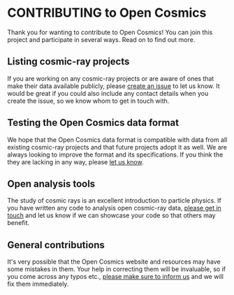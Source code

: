 # CONTRIBUTING to Open Cosmics

Thank you for wanting to contribute to Open Cosmics! You can join this project and participate in several ways. Read on to find out more.

## Listing cosmic-ray projects

If you are working on any cosmic-ray projects or are aware of ones that make their data available publicly, please [create an issue](https://github.com/OpenCosmics/opencosmics.github.io/issues/) to let us know. It would be great if you could also include any contact details when you create the issue, so we know whom to get in touch with.

## Testing the Open Cosmics data format

We hope that the Open Cosmics data format is compatible with data from all existing cosmic-ray projects and that future projects adopt it as well. We are always looking to improve the format and its specifications. If you think the they are lacking in any way, please [let us know](https://github.com/OpenCosmics/opencosmics.github.io/issues/).

## Open analysis tools

The study of cosmic rays is an excellent introduction to particle physics. If you have written any code to analysis open cosmic-ray data, [please get in touch](https://github.com/OpenCosmics/opencosmics.github.io/issues/) and let us know if we can showcase your code so that others may benefit.

## General contributions

It's very possible that the Open Cosmics website and resources may have some mistakes in them. Your help in correcting them will be invaluable, so if you come across any typos etc., [please make sure to inform us](https://github.com/OpenCosmics/opencosmics.github.io/issues/) and we will fix them immediately.
